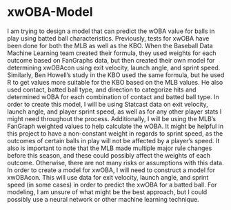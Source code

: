 # xwOBA-Model

I am trying to design a model that can predict the wOBA value for balls in play using batted ball characteristics. 
Previously, tests for xwOBA have been done for both the MLB as well as the KBO. When the Baseball Data Machine Learning team created their formula, 
they used weights for each outcome based on FanGraphs data, but then created their own model for determining xwOBAcon using exit velocity, 
launch angle, and sprint speed. Similarly, Ben Howell’s study in the KBO used the same formula, but he used R to get values more suitable 
for the KBO based on the MLB values. He also used contact, batted ball type, and direction to categorize hits and determined wOBA for each 
combination of contact and batted ball type.
In order to create this model, I will be using Statcast data on exit velocity, launch angle, and player sprint speed, as well as for any other 
player stats I might need throughout the process. Additionally, I will be using the MLB’s FanGraph weighted values to help calculate the wOBA. 
It might be helpful in this project to have a non-constant weight in regards to sprint speed, as the outcomes of certain balls in play will not 
be affected by a player’s speed. It also is important to note that the MLB made multiple major rule changes before this season, and these could 
possibly affect the weights of each outcome. Otherwise, there are not many risks or assumptions with this data. In order to create a model for 
xwOBA, I will need to construct a model for xwOBAcon. This will use data for exit velocity, launch angle, and sprint speed (in some cases) in 
order to predict the xwOBA for a batted ball. For modeling, I am unsure of what might be the best approach, but I could possibly use a neural 
network or other machine learning technique.

